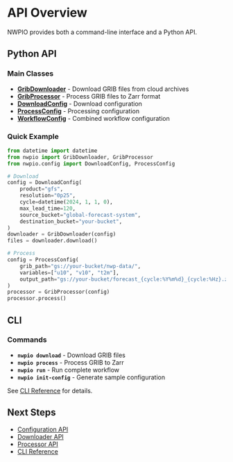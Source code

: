 # API Overview

NWPIO provides both a command-line interface and a Python API.

## Python API

### Main Classes

- **[GribDownloader](downloader.md)** - Download GRIB files from cloud archives
- **[GribProcessor](processor.md)** - Process GRIB files to Zarr format
- **[DownloadConfig](config.md#downloadconfig)** - Download configuration
- **[ProcessConfig](config.md#processconfig)** - Processing configuration
- **[WorkflowConfig](config.md#workflowconfig)** - Combined workflow configuration

### Quick Example

```python
from datetime import datetime
from nwpio import GribDownloader, GribProcessor
from nwpio.config import DownloadConfig, ProcessConfig

# Download
config = DownloadConfig(
    product="gfs",
    resolution="0p25",
    cycle=datetime(2024, 1, 1, 0),
    max_lead_time=120,
    source_bucket="global-forecast-system",
    destination_bucket="your-bucket",
)
downloader = GribDownloader(config)
files = downloader.download()

# Process
config = ProcessConfig(
    grib_path="gs://your-bucket/nwp-data/",
    variables=["u10", "v10", "t2m"],
    output_path="gs://your-bucket/forecast_{cycle:%Y%m%d}_{cycle:%Hz}.zarr",
)
processor = GribProcessor(config)
processor.process()
```

## CLI

### Commands

- **`nwpio download`** - Download GRIB files
- **`nwpio process`** - Process GRIB to Zarr
- **`nwpio run`** - Run complete workflow
- **`nwpio init-config`** - Generate sample configuration

See [CLI Reference](cli.md) for details.

## Next Steps

- [Configuration API](config.md)
- [Downloader API](downloader.md)
- [Processor API](processor.md)
- [CLI Reference](cli.md)
